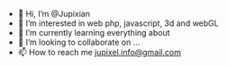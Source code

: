 - 👋 Hi, I’m @Jupixian
- 👀 I’m interested in web php, javascript, 3d and webGL
- 🌱 I’m currently learning everything about
- 💞️ I’m looking to collaborate on ...
- 📫 How to reach me jupixel.info@gmail.com
<!---
Jupixian/Jupixian is a ✨ special ✨ repository because its `README.md` (this file) appears on your GitHub profile.
You can click the Preview link to take a look at your changes.
--->
